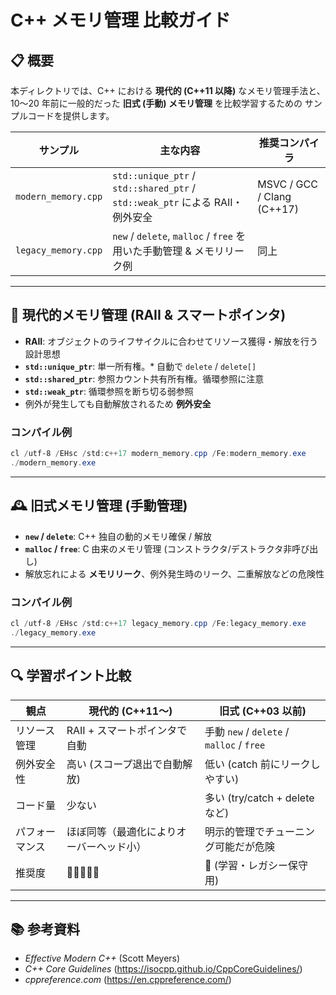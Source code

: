 # C++ メモリ管理 比較ガイド

## 📋 概要
本ディレクトリでは、C++ における **現代的 (C++11 以降)** なメモリ管理手法と、
10〜20 年前に一般的だった **旧式 (手動) メモリ管理** を比較学習するための
サンプルコードを提供します。

| サンプル | 主な内容 | 推奨コンパイラ |
|----------|----------|----------------|
| `modern_memory.cpp` | `std::unique_ptr` / `std::shared_ptr` / `std::weak_ptr` による RAII・例外安全 | MSVC / GCC / Clang (C++17) |
| `legacy_memory.cpp` | `new` / `delete`, `malloc` / `free` を用いた手動管理 & メモリリーク例 | 同上 |

---
## 🌟 現代的メモリ管理 (RAII & スマートポインタ)
- **RAII**: オブジェクトのライフサイクルに合わせてリソース獲得・解放を行う設計思想
- **`std::unique_ptr`**: 単一所有権。\* 自動で `delete` / `delete[]`
- **`std::shared_ptr`**: 参照カウント共有所有権。循環参照に注意
- **`std::weak_ptr`**: 循環参照を断ち切る弱参照
- 例外が発生しても自動解放されるため **例外安全**

### コンパイル例
```powershell
cl /utf-8 /EHsc /std:c++17 modern_memory.cpp /Fe:modern_memory.exe
./modern_memory.exe
```

---
## 🕰️ 旧式メモリ管理 (手動管理)
- **`new` / `delete`**: C++ 独自の動的メモリ確保 / 解放
- **`malloc` / `free`**: C 由来のメモリ管理 (コンストラクタ/デストラクタ非呼び出し)
- 解放忘れによる **メモリリーク**、例外発生時のリーク、二重解放などの危険性

### コンパイル例
```powershell
cl /utf-8 /EHsc /std:c++17 legacy_memory.cpp /Fe:legacy_memory.exe
./legacy_memory.exe
```

---
## 🔍 学習ポイント比較
| 観点 | 現代的 (C++11〜) | 旧式 (C++03 以前) |
|------|------------------|--------------------|
| リソース管理 | RAII + スマートポインタで自動 | 手動 `new` / `delete` / `malloc` / `free` |
| 例外安全性 | 高い (スコープ退出で自動解放) | 低い (catch 前にリークしやすい) |
| コード量 | 少ない | 多い (try/catch + delete など) |
| パフォーマンス | ほぼ同等（最適化によりオーバーヘッド小） | 明示的管理でチューニング可能だが危険 |
| 推奨度 | 🌟🌟🌟🌟🌟 | 🌟 (学習・レガシー保守用) |

---
## 📚 参考資料
- *Effective Modern C++* (Scott Meyers)
- *C++ Core Guidelines* (https://isocpp.github.io/CppCoreGuidelines/)
- *cppreference.com* (https://en.cppreference.com/)
